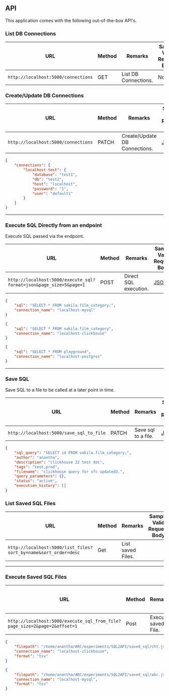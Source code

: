 ## API

This application comes with the following out-of-the-box API's.

### List DB Connections

|                                          URL                       | Method |          Remarks         | Sample Valid Request Body |
|--------------------------------------------------------------------|--------|--------------------------|---------------------------|
|`http://localhost:5000/connections`                                 | GET    |List DB Connections.      |  None                     |

### Create/Update DB Connections

|                                          URL                       | Method |          Remarks            | Sample Valid Request Body |
|--------------------------------------------------------------------|--------|-----------------------------|---------------------------|
|`http://localhost:5000/connections`                                 | PATCH  |Create/Update DB Connections.|  [JSON](#connections)     |

~~~json
{
    "connections": {
        "localhost-test": {
            "database": "test1",
            "db": "test2",
            "host": "localhost",
            "password": "1",
            "user": "default1"
        }
    }        
}
~~~

---  

### Execute SQL Directly from an endpoint

Execute SQL passed via the endpoint.

|                                          URL                       | Method |          Remarks         | Sample Valid Request Body |
|--------------------------------------------------------------------|--------|--------------------------|---------------------------|
|`http://localhost:5000/execute_sql?format=json&page_size=5&page=1`  | POST   |Direct SQL execution.     | [JSON](#api)              |

~~~json
{
    "sql": "SELECT * FROM sakila.film_category;",
    "connection_name": "localhost-mysql"
}
~~~

~~~json
{
    "sql": "SELECT * FROM sakila.film_category",
    "connection_name": "localhost-clickhouse"
}
~~~

~~~json
{
    "sql": "SELECT * FROM playground",
    "connection_name": "localhost-postgres"
}
~~~

--- 

### Save SQL  

Save SQL to a file to be called at a later point in time.

|                                          URL                       | Method |          Remarks         | Sample Valid Request Body |
|--------------------------------------------------------------------|--------|--------------------------|---------------------------|
|`http://localhost:5000/save_sql_to_file`                            | PATCH  |Save sql to a file.       | [JSON](#login)            |

~~~json
{
    "sql_query": "SELECT id FROM sakila.film_category;",
    "author": "anantha",
    "description": "clickhouse 22 test doc",
    "tags": "test,prod",
    "filename": "clickhouse query for sfc updated3.",
    "query_parameters": {},
    "status": "active",
    "execution_history": []
}
~~~

### List Saved SQL Files

|                                          URL                       | Method |          Remarks         | Sample Valid Request Body |
|--------------------------------------------------------------------|--------|--------------------------|---------------------------|
|`http://localhost:5000/list_files?sort_by=name&sort_order=desc`     | Get    | List saved Files.        |                           |

---

### Execute Saved SQL Files

|                                          URL                                 | Method |          Remarks         | Sample Valid Request Body |
|------------------------------------------------------------------------------|--------|--------------------------|---------------------------|
|`http://localhost:5000/execute_sql_from_file?page_size=2&page=2&offset=1`     | Post   | Execute saved File.      |  [JSON](#login)           |

~~~json
{
    "filepath": "/home/anantha/ARC/experiments/SQL2API/saved_sql/cht.json",
    "connection_name": "localhost-clickhouse",
    "format": "tsv"
}
~~~

~~~json
{
    "filepath": "/home/anantha/ARC/experiments/SQL2API/saved_sql/abc.json",
    "connection_name": "localhost-mysql",
    "format": "tsv"
}
~~~